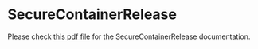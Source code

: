 # SecureContainerRelease

Please check [this pdf file](./SUP-Quickstartguide-091017-1726-125.pdf) for the SecureContainerRelease documentation.